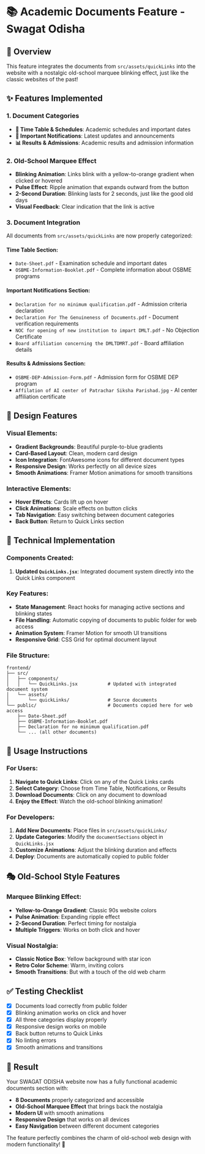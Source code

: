 # 📚 Academic Documents Feature - Swagat Odisha

## 🎯 Overview
This feature integrates the documents from `src/assets/quickLinks` into the website with a nostalgic old-school marquee blinking effect, just like the classic websites of the past!

## ✨ Features Implemented

### 1. **Document Categories**
- **📅 Time Table & Schedules**: Academic schedules and important dates
- **📢 Important Notifications**: Latest updates and announcements  
- **📊 Results & Admissions**: Academic results and admission information

### 2. **Old-School Marquee Effect**
- **Blinking Animation**: Links blink with a yellow-to-orange gradient when clicked or hovered
- **Pulse Effect**: Ripple animation that expands outward from the button
- **2-Second Duration**: Blinking lasts for 2 seconds, just like the good old days
- **Visual Feedback**: Clear indication that the link is active

### 3. **Document Integration**
All documents from `src/assets/quickLinks` are now properly categorized:

#### Time Table Section:
- `Date-Sheet.pdf` - Examination schedule and important dates
- `OSBME-Information-Booklet.pdf` - Complete information about OSBME programs

#### Important Notifications Section:
- `Declaration for no minimum qualification.pdf` - Admission criteria declaration
- `Declaration For The Genuineness of Documents.pdf` - Document verification requirements
- `NOC for opening of new institution to impart DMLT.pdf` - No Objection Certificate
- `Board affiliation concerning the DMLTDMRT.pdf` - Board affiliation details

#### Results & Admissions Section:
- `OSBME-DEP-Admission-Form.pdf` - Admission form for OSBME DEP program
- `Affilation of AI center of Patrachar Siksha Parishad.jpg` - AI center affiliation certificate

## 🎨 Design Features

### Visual Elements:
- **Gradient Backgrounds**: Beautiful purple-to-blue gradients
- **Card-Based Layout**: Clean, modern card design
- **Icon Integration**: FontAwesome icons for different document types
- **Responsive Design**: Works perfectly on all device sizes
- **Smooth Animations**: Framer Motion animations for smooth transitions

### Interactive Elements:
- **Hover Effects**: Cards lift up on hover
- **Click Animations**: Scale effects on button clicks
- **Tab Navigation**: Easy switching between document categories
- **Back Button**: Return to Quick Links section

## 🔧 Technical Implementation

### Components Created:
1. **Updated `QuickLinks.jsx`**: Integrated document system directly into the Quick Links component

### Key Features:
- **State Management**: React hooks for managing active sections and blinking states
- **File Handling**: Automatic copying of documents to public folder for web access
- **Animation System**: Framer Motion for smooth UI transitions
- **Responsive Grid**: CSS Grid for optimal document layout

### File Structure:
```
frontend/
├── src/
│   ├── components/
│   │   └── QuickLinks.jsx           # Updated with integrated document system
│   └── assets/
│       └── quickLinks/              # Source documents
└── public/                          # Documents copied here for web access
    ├── Date-Sheet.pdf
    ├── OSBME-Information-Booklet.pdf
    ├── Declaration for no minimum qualification.pdf
    └── ... (all other documents)
```

## 🚀 Usage Instructions

### For Users:
1. **Navigate to Quick Links**: Click on any of the Quick Links cards
2. **Select Category**: Choose from Time Table, Notifications, or Results
3. **Download Documents**: Click on any document to download
4. **Enjoy the Effect**: Watch the old-school blinking animation!

### For Developers:
1. **Add New Documents**: Place files in `src/assets/quickLinks/`
2. **Update Categories**: Modify the `documentSections` object in `QuickLinks.jsx`
3. **Customize Animations**: Adjust the blinking duration and effects
4. **Deploy**: Documents are automatically copied to public folder

## 🎭 Old-School Style Features

### Marquee Blinking Effect:
- **Yellow-to-Orange Gradient**: Classic 90s website colors
- **Pulse Animation**: Expanding ripple effect
- **2-Second Duration**: Perfect timing for nostalgia
- **Multiple Triggers**: Works on both click and hover

### Visual Nostalgia:
- **Classic Notice Box**: Yellow background with star icon
- **Retro Color Scheme**: Warm, inviting colors
- **Smooth Transitions**: But with a touch of the old web charm

## ✅ Testing Checklist

- [x] Documents load correctly from public folder
- [x] Blinking animation works on click and hover
- [x] All three categories display properly
- [x] Responsive design works on mobile
- [x] Back button returns to Quick Links
- [x] No linting errors
- [x] Smooth animations and transitions

## 🎉 Result

Your SWAGAT ODISHA website now has a fully functional academic documents section with:
- **8 Documents** properly categorized and accessible
- **Old-School Marquee Effect** that brings back the nostalgia
- **Modern UI** with smooth animations
- **Responsive Design** that works on all devices
- **Easy Navigation** between different document categories

The feature perfectly combines the charm of old-school web design with modern functionality! 🌟
